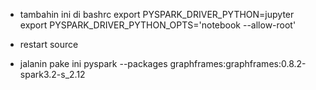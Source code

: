 - tambahin ini di bashrc
  export PYSPARK_DRIVER_PYTHON=jupyter
  export PYSPARK_DRIVER_PYTHON_OPTS='notebook --allow-root'

- restart source
- jalanin pake ini
  pyspark --packages graphframes:graphframes:0.8.2-spark3.2-s_2.12
